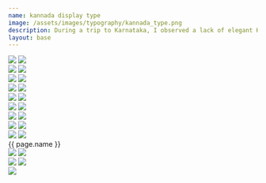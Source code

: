 ```yaml
---
name: kannada display type
image: /assets/images/typography/kannada_type.png
description: During a trip to Karnataka, I observed a lack of elegant Kannada script fonts, with most being thick and bold. This inspired me to create a refined and graceful Kannada typeface. 
layout: base
---
```

<div class="max-w-screen overflow-hidden">
    <div class="flex flex-row bg-scroll-right">
        <img src="{{site.baseurl}}assets/images/typography/website_line-44.png">
        <img src="{{site.baseurl}}assets/images/typography/website_line-44.png">
    </div>
    <div class="flex flex-row bg-scroll-left">
        <img src="{{site.baseurl}}assets/images/typography/website_line-45.png">
        <img src="{{site.baseurl}}assets/images/typography/website_line-45.png">
    </div>
    <div class="flex flex-row bg-scroll-right">
        <img src="{{site.baseurl}}assets/images/typography/website_line-46.png">
        <img src="{{site.baseurl}}assets/images/typography/website_line-46.png">
    </div>
    <div class="flex flex-row bg-scroll-left">
        <img src="{{site.baseurl}}assets/images/typography/website_line-47.png">
        <img src="{{site.baseurl}}assets/images/typography/website_line-47.png">
    </div>
    <div class="flex flex-row bg-scroll-right">
        <img src="{{site.baseurl}}assets/images/typography/website_line-48.png">
        <img src="{{site.baseurl}}assets/images/typography/website_line-48.png">
    </div>
    <div class="flex flex-row bg-scroll-left">
        <img src="{{site.baseurl}}assets/images/typography/website_line-49.png">
        <img src="{{site.baseurl}}assets/images/typography/website_line-49.png">
    </div>
    <div class="flex flex-row bg-scroll-right">
        <img src="{{site.baseurl}}assets/images/typography/website_line-50.png">
        <img src="{{site.baseurl}}assets/images/typography/website_line-50.png">
    </div>
    <div class="flex flex-row bg-scroll-left">
        <img src="{{site.baseurl}}assets/images/typography/website_line-51.png">
        <img src="{{site.baseurl}}assets/images/typography/website_line-51.png">
    </div>
    <div class="flex flex-row bg-scroll-right">
        <img src="{{site.baseurl}}assets/images/typography/website_line-52.png">
        <img src="{{site.baseurl}}assets/images/typography/website_line-52.png">
    </div>
</div>
<div class="w-full h-fit px-20 font-[Instrument_Serif] text-white overflow-hidden">
    <div class="text-[96px] text-center">
        {{ page.name }}
    </div>
    <div class="w-full h-full flex justify-center items-center">
        <div class="relative xl:w-[1060px] w-[700px] h-[500px] my-20">
            <div class="absolute xl:w-[780px] w-[560px] rotate-7">
                <div class="relative max-w-full top-[20px] -left-[7%] ">
                    <img class="absolute w-[77%] top-0 left-0 right-0 bottom-0 my-auto mx-auto" src="{{site.baseurl}}assets/images/typography/kannada_individual-16.png">
                    <img src="{{site.baseurl}}assets/images/typography/website_42-42.png">
                </div>
            </div>
            <div class="absolute xl:w-[780px] w-[560px] -rotate-13">
                <div class="relative max-w-full xl:top-[200px] top-[150px] xl:-right-[40%] -right-[32%]">
                    <img class="absolute w-[77%] top-0 left-0 right-0 bottom-0 my-auto mx-auto" src="{{site.baseurl}}assets/images/typography/kannada_individual-16.png">
                    <img src="{{site.baseurl}}assets/images/typography/website_42-42.png">
                </div>
            </div>
            <div class="absolute max-w-[780px]">
                <div class="relative xl:max-w-[780px] max-w-[560px] top-[50px] xl:-right-[370px] -right-[200px]">
                    <img class="w-[20%] m-auto" src="{{site.baseurl}}assets/images/typography/website_42-43.png">
                </div>
            </div>
        </div>
    </div>
</div>